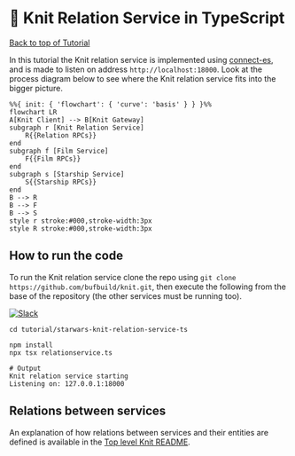 # 🧶 Knit Relation Service in TypeScript

[Back to top of Tutorial]

In this tutorial the Knit relation service is implemented using [connect-es],
and is made to listen on address `http://localhost:18000`. Look at the process
diagram below to see where the Knit relation service fits into the bigger
picture. 

```mermaid
%%{ init: { 'flowchart': { 'curve': 'basis' } } }%%
flowchart LR
A[Knit Client] --> B[Knit Gateway]
subgraph r [Knit Relation Service]
    R{{Relation RPCs}}
end
subgraph f [Film Service]
    F{{Film RPCs}}
end
subgraph s [Starship Service]
    S{{Starship RPCs}}
end
B --> R
B --> F
B --> S
style r stroke:#000,stroke-width:3px
style R stroke:#000,stroke-width:3px
```

## How to run the code
To run the Knit relation service clone the repo using `git clone https://github.com/bufbuild/knit.git`,
then execute the following from the base of the repository (the other services must be running too).

[![Slack](https://img.shields.io/badge/If_you_need_help_talk_to_us_in_Slack-Buf-%23e01563)][badges_slack]
```
cd tutorial/starwars-knit-relation-service-ts

npm install
npx tsx relationservice.ts

# Output
Knit relation service starting
Listening on: 127.0.0.1:18000
```

## Relations between services
An explanation of how relations between services and their entities are
defined is available in the [Top level Knit README].

[Top level Knit README]: https://github.com/bufbuild/knit#relations-between-services
[Back to top of Tutorial]: /tutorial
[github.com/bufbuild/knit]: https://github.com/bufbuild/knit
[connect-es]: https://github.com/bufbuild/connect-es
[badges_slack]: https://buf.build/links/slack